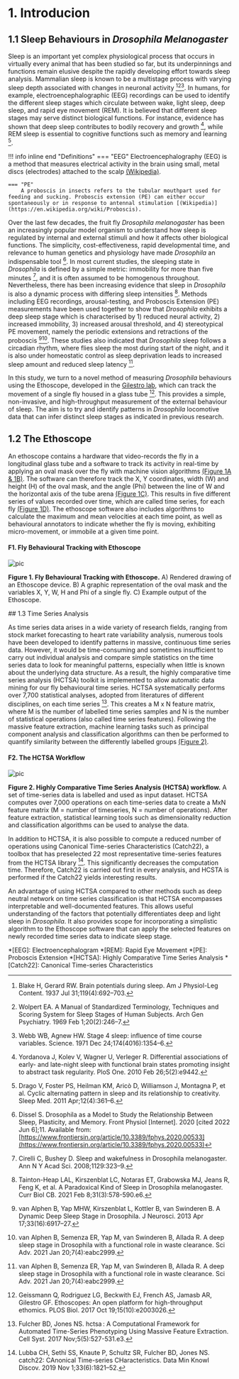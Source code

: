 # 1. Introducion


## 1.1 Sleep Behaviours in *Drosophila Melanogaster*

Sleep is an important yet complex physiological process that occurs in virtually every animal that has been studied so far, but its underpinnings and functions remain elusive despite the rapidly developing effort towards sleep analysis. Mammalian sleep is known to be a multistage process with varying sleep depth associated with changes in neuronal activity [^1][^2][^3]. In humans, for example, electroencephalographic (EEG) recordings can be used to identify the different sleep stages which circulate between wake, light sleep, deep sleep, and rapid eye movement (REM). It is believed that different sleep stages may serve distinct biological functions. For instance, evidence has shown that deep sleep contributes to bodily recovery and growth [^4], while REM sleep is essential to cognitive functions such as memory and learning [^5]. 

!!! info inline end "Definitions"
    === "EEG"
        Electroencephalography (EEG) is a method that measures electrical activity in the brain using small, metal discs (electrodes) attached to the scalp [(Wikipedia)](https://en.wikipedia.org/wiki/Electroencephalography).

    === "PE"
        A proboscis in insects refers to the tubular mouthpart used for feeding and sucking. Proboscis extension (PE) can either occur spontaneously or in response to antennal stimulation [(Wikipedia)](https://en.wikipedia.org/wiki/Proboscis). 

Over the last few decades, the fruit fly *Drosophila melanogaster* has been an increasingly popular model organism to understand how sleep is regulated by internal and external stimuli and how it affects other biological functions. The simplicity, cost-effectiveness, rapid developmental time, and relevance to human genetics and physiology have made *Drosophila* an indispensable tool [^6]. In most current studies, the sleeping state in *Drosophila* is  defined by a simple metric: immobility for more than five minutes [^7], and it is often assumed to be homogenous throughout. Nevertheless, there has been increasing evidence that sleep in *Drosophila* is also a dynamic process with differing sleep intensities [^8]. Methods including EEG recordings, arousal-testing, and Proboscis Extension (PE) measurements have been used together to show that *Drosophila* exhibits a deep sleep stage which is characterised by  1) reduced neural activity, 2) increased immobility, 3) increased arousal threshold, and 4) stereotypical PE movement, namely the periodic extensions and retractions of the proboscis  [^9][^10]. These studies also indicated that *Drosophila* sleep follows a circadian rhythm, where flies sleep the most during start of the night, and it is also under homeostatic control as sleep deprivation leads to increased sleep amount and reduced sleep latency [^10]. 

In this study, we turn to a novel method of measuring *Drosophila* behaviours using the Ethoscope, developed in the [Gilestro lab](https://lab.gilest.ro/), which can track the movement of a single fly housed in a glass tube [^11]. This provides a simple, non-invasive, and high-throughput measurement of the external behaviour of sleep. The aim is to try and identify patterns in *Drosophila* locomotive data that can infer distinct sleep stages as indicated in previous research. 

## 1.2 The Ethoscope
An ethoscope contains a hardware that video-records the fly in a longitudinal glass tube and a software to track its activity in real-time by applying an oval mask over the fly with machine vision algorithms [(Figure 1A & 1B)](#fig1). The software can therefore track the X, Y coordinates, width (W) and height (H) of the oval mask, and the angle (Phi) between the line of W and the horizontal axis of the tube arena [(Figure 1C)](#fig1). This results in five different series of values recorded over time, which are called time series, for each fly [(Figure 1D)](#fig1). The ethoscope software also includes algorithms to calculate the maximum and mean velocities at each time point, as well as behavioural annotators to indicate whether the fly is moving, exhibiting micro-movement, or immobile at a given time point. 
#### <p class="hide-title"> F1. Fly Behavioural Tracking with Ethoscope</p><a name="fig1"></a>
![pic](img/ethoscope.png)
<p class="fig-cap">
<b>Figure 1. Fly Behavioural Tracking with Ethoscope.</b> 
A) Rendered drawing of an Ethoscope device. 
B) A graphic representation of the oval mask and the variables X, Y, W, H and Phi of a single fly. 
C) Example output of the Ethoscope. 
</p>
## 1.3 Time Series Analysis

As time series data arises in a wide variety of research fields, ranging from stock market forecasting to heart rate variability analysis, numerous tools have been developed to identify patterns in massive, continuous time series data. However, it would be time-consuming and sometimes insufficient to carry out individual analysis and compare simple statistics on the time series data to look for meaningful patterns, especially when little is known about the underlying data structure. As a result, the highly comparative time series analysis (HCTSA) toolkit is implemented to allow automatic data mining for our fly behavioural time series. HCTSA systematically performs over 7,700 statistical analyses, adopted from literatures of different disciplines, on each time series [^12]. This creates a M x N feature matrix, where M is the number of labelled time series samples and N is the number of statistical operations (also called time series features). Following the massive feature extraction, machine learning tasks such as principal component analysis and classification algorithms can then be performed to quantify similarity between the differently labelled groups [(Figure 2)](#fig2). 

#### <p class="hide-title"> F2. The HCTSA Workflow </p><a name="fig2"></a>
![pic](img/hctsa.png)
<p class="fig-cap"> 
<b>Figure 2. Highly Comparative Time Series Analysis (HCTSA) workflow.</b> 
A set of time-series data is labelled and used as input dataset. HCTSA computes over 7,000 operations on each time-series data to create a MxN feature matrix (M = number of timeseries, N = number of operations). After feature extraction, statistical learning tools such as dimensionality reduction and classification algorithms can be used to analyse the data.
</p>

In addition to HCTSA, it is also possible to compute a reduced number of operations using Canonical Time-series Characteristics (Catch22), a toolbox that has preselected 22 most representative time-series features from the HCTSA library [^13]. This significantly decreases the computation time. Therefore, Catch22 is carried out first in every analysis, and HCSTA is performed if the Catch22 yields interesting results. 

An advantage of using HCTSA compared to other methods such as deep neutral network on time series classification is that HCTSA encompasses interpretable and well-documented features. This allows useful understanding of the factors that potentially differentiates deep and light sleep in *Drosophila*. It also provides scope for incorporating a simplistic algorithm to the Ethoscope software that can apply the selected features on newly recorded time series data to indicate sleep stage. 

*[EEG]: Electroencephalogram
*[REM]: Rapid Eye Movement
*[PE]: Proboscis Extension
*[HCTSA]: Highly Comparative Time Series Analysis
*[Catch22]: Canonical Time-series Characteristics



[^1]: Blake H, Gerard RW. Brain potentials during sleep. Am J Physiol-Leg Content. 1937 Jul 31;119(4):692–703. 
[^2]: Wolpert EA. A Manual of Standardized Terminology, Techniques and Scoring System for Sleep Stages of Human Subjects. Arch Gen Psychiatry. 1969 Feb 1;20(2):246–7. 
[^3]: Webb WB, Agnew HW. Stage 4 sleep: influence of time course variables. Science. 1971 Dec 24;174(4016):1354–6. 
[^4]: Yordanova J, Kolev V, Wagner U, Verleger R. Differential associations of early- and late-night sleep with functional brain states promoting insight to abstract task regularity. PloS One. 2010 Feb 26;5(2):e9442. 
[^5]: Drago V, Foster PS, Heilman KM, Aricò D, Williamson J, Montagna P, et al. Cyclic alternating pattern in sleep and its relationship to creativity. Sleep Med. 2011 Apr;12(4):361–6. 
[^6]: Dissel S. Drosophila as a Model to Study the Relationship Between Sleep, Plasticity, and Memory. Front Physiol [Internet]. 2020 [cited 2022 Jun 6];11. Available from:[https://www.frontiersin.org/article/10.3389/fphys.2020.00533](https://www.frontiersin.org/article/10.3389/fphys.2020.00533)
[^7]: Cirelli C, Bushey D. Sleep and wakefulness in Drosophila melanogaster. Ann N Y Acad Sci. 2008;1129:323–9. 
[^8]: Tainton-Heap LAL, Kirszenblat LC, Notaras ET, Grabowska MJ, Jeans R, Feng K, et al. A Paradoxical Kind of Sleep in Drosophila melanogaster. Curr Biol CB. 2021 Feb 8;31(3):578-590.e6. 
[^9]: van Alphen B, Yap MHW, Kirszenblat L, Kottler B, van Swinderen B. A Dynamic Deep Sleep Stage in Drosophila. J Neurosci. 2013 Apr 17;33(16):6917–27. 
[^10]: van Alphen B, Semenza ER, Yap M, van Swinderen B, Allada R. A deep sleep stage in Drosophila with a functional role in waste clearance. Sci Adv. 2021 Jan 20;7(4):eabc2999. 
[^11]: Geissmann Q, Rodriguez LG, Beckwith EJ, French AS, Jamasb AR, Gilestro GF. Ethoscopes: An open platform for high-throughput ethomics. PLOS Biol. 2017 Oct 19;15(10):e2003026. 
[^12]: Fulcher BD, Jones NS. hctsa : A Computational Framework for Automated Time-Series Phenotyping Using Massive Feature Extraction. Cell Syst. 2017 Nov;5(5):527-531.e3. 
[^13]: Lubba CH, Sethi SS, Knaute P, Schultz SR, Fulcher BD, Jones NS. catch22: CAnonical Time-series CHaracteristics. Data Min Knowl Discov. 2019 Nov 1;33(6):1821–52. 
